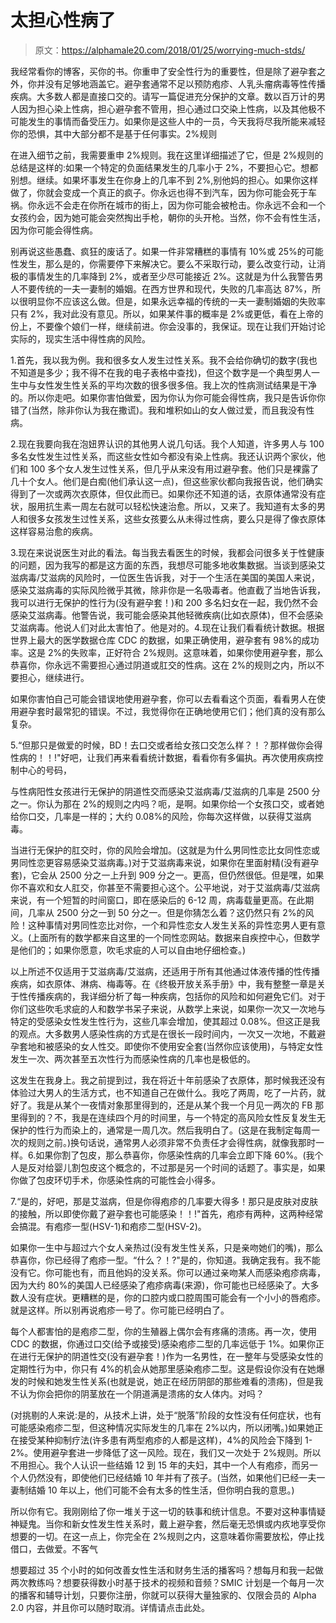# 太担心性病了

> 原文：<https://alphamale20.com/2018/01/25/worrying-much-stds/>

我经常看你的博客，买你的书。你重申了安全性行为的重要性，但是除了避孕套之外，你并没有足够地涵盖它。避孕套通常不足以预防疱疹、人乳头瘤病毒等性传播疾病。大多数人都是直接口交的。请写一篇促进充分保护的文章。数以百万计的男人因为担心染上性病，担心避孕套不管用，担心通过口交染上性病，以及其他极不可能发生的事情而备受压力。如果你是这些人中的一员，今天我将尽我所能来减轻你的恐惧，其中大部分都不是基于任何事实。2%规则

在进入细节之前，我需要重申 2%规则。我在这里详细描述了它，但是 2%规则的总结是这样的:如果一个特定的负面结果发生的几率小于 2%，不要担心它。想都别想。继续。如果坏事发生在你身上的几率不到 2%,别他妈的担心。如果你这样做了，你就会变成一个真正的疯子。你永远也得不到汽车，因为你可能会死于车祸。你永远不会走在你所在城市的街上，因为你可能会被枪击。你永远不会和一个女孩约会，因为她可能会突然掏出手枪，朝你的头开枪。当然，你不会有性生活，因为你可能会得性病。

别再说这些愚蠢、疯狂的废话了。如果一件非常糟糕的事情有 10%或 25%的可能性发生，那么是的，你需要停下来解决它。要么不采取行动，要么改变行动，让消极的事情发生的几率降到 2%，或者至少尽可能接近 2%。这就是为什么我警告男人不要传统的一夫一妻制的婚姻。在西方世界和现代，失败的几率高达 87%，所以很明显你不应该这么做。但是，如果永远幸福的传统的一夫一妻制婚姻的失败率只有 2%，我对此没有意见。所以，如果某件事的概率是 2%或更低，看在上帝的份上，不要像个娘们一样，继续前进。你会没事的，我保证。现在让我们开始讨论实际的，现实生活中得性病的风险。

1.首先，我以我为例。我和很多女人发生过性关系。我不会给你确切的数字(我也不知道是多少；我不得不在我的电子表格中查找)，但这个数字是一个典型男人一生中与女性发生性关系的平均次数的很多很多倍。我上次的性病测试结果是干净的。所以你走吧。如果你害怕做爱，因为你认为你可能会得性病，我只是告诉你你错了(当然，除非你认为我在撒谎)。我和堆积如山的女人做过爱，而且我没有性病。

2.现在我要向我在泡妞界认识的其他男人说几句话。我个人知道，许多男人与 100 多名女性发生过性关系，而这些女性如今都没有染上性病。我还认识两个家伙，他们和 100 多个女人发生过性关系，但几乎从来没有用过避孕套。他们只是裸露了几十个女人。他们是白痴(他们承认这一点)，但这些家伙都向我报告说，他们确实得到了一次或两次衣原体，但仅此而已。如果你还不知道的话，衣原体通常没有症状，服用抗生素一周左右就可以轻松快速治愈。所以，又来了。我知道有太多的男人和很多女孩发生过性关系，这些女孩要么从未得过性病，要么只是得了像衣原体这样容易治愈的疾病。

3.现在来说说医生对此的看法。每当我去看医生的时候，我都会问很多关于性健康的问题，因为我写的都是这方面的东西，我想尽可能多地收集数据。当谈到感染艾滋病毒/艾滋病的风险时，一位医生告诉我，对于一个生活在美国的美国人来说，感染艾滋病毒的实际风险微乎其微，除非你是一名吸毒者。他直截了当地告诉我，我可以进行无保护的性行为(没有避孕套！)和 200 多名妇女在一起，我仍然不会感染艾滋病毒。他警告说，我可能会感染其他轻微疾病(比如衣原体)，但不会感染艾滋病毒。他说人们对此太害怕了。他是对的。4.现在让我们看看统计数据。根据世界上最大的医学数据仓库 CDC 的数据，如果正确使用，避孕套有 98%的成功率。这是 2%的失败率，正好符合 2%规则。这意味着，如果你使用避孕套，那么恭喜你，你永远不需要担心通过阴道或肛交的性病。这在 2%的规则之内，所以不要担心，继续进行。

如果你害怕自己可能会错误地使用避孕套，你可以去看看这个页面，看看男人在使用避孕套时最常犯的错误。不过，我觉得你在正确地使用它们；他们真的没有那么复杂。

5.“但那只是做爱的时候，BD！去口交或者给女孩口交怎么样？！？那样做你会得性病的！！!"好吧，让我们再来看看统计数据，看看你有多偏执。再次使用疾病控制中心的号码，

与性病阳性女孩进行无保护的阴道性交而感染艾滋病毒/艾滋病的几率是 2500 分之一。你认为那在 2%的规则之内吗？呃，是啊。如果你给一个女孩口交，或者她给你口交，几率是一样的；大约 0.08%的风险，你每次这样做，以获得艾滋病毒。

当进行无保护的肛交时，你的风险会增加。(这就是为什么男同性恋比女同性恋或男同性恋更容易感染艾滋病毒。)对于艾滋病毒来说，如果你在里面射精(没有避孕套)，它会从 2500 分之一上升到 909 分之一。更高，但仍然很低。但是嘿，如果你不喜欢和女人肛交，你甚至不需要担心这个。公平地说，对于艾滋病毒/艾滋病来说，有一个短暂的时间窗口，即在感染后的 6-12 周，病毒载量更高。在此期间，几率从 2500 分之一到 50 分之一。但是你猜怎么着？这仍然只有 2%的风险！这种事情对男同性恋比对你，一个和异性恋女人发生关系的异性恋男人更有意义。(上面所有的数学都来自这里的一个同性恋网站。数据来自疾控中心，但数学是他们的；如果你愿意，吹毛求疵的人可以自由地仔细检查。)

以上所述不仅适用于艾滋病毒/艾滋病，还适用于所有其他通过体液传播的性传播疾病，如衣原体、淋病、梅毒等。在《终极开放关系手册》中，我有整整一章是关于性传播疾病的，我详细分析了每一种疾病，包括你的风险和如何避免它们。对于你们这些吹毛求疵的人和数学书呆子来说，从数学上来说，如果你一次又一次地与特定的受感染女性发生性行为，这些几率会增加，使其超过 0.08%。但这正是我的观点。大多数男人感染性病的方式是在很长一段时间内，一次又一次地，不戴避孕套地和被感染的女人性交。即使你不使用安全套(当然你应该使用)，与特定女性发生一次、两次甚至五次性行为而感染性病的几率也是极低的。

这发生在我身上。我之前提到过，我在将近十年前感染了衣原体，那时候我还没有体验过大男人的生活方式，也不知道自己在做什么。我吃了两周，吃了一片药，就好了。我是从某个一夜情对象那里得到的，还是从某个我一个月见一两次的 FB 那里得到的？不，我是在连续四个月的时间里，与一个特定的高风险女性反复发生无保护的性行为而染上的，通常是一周几次。然后我明白了。(这是在我制定每周一次的规则之前。)换句话说，通常男人必须非常不负责任才会得性病，就像我那时一样。6.如果你割了包皮，那么恭喜你，你感染性病的几率会立即下降 60%。(我个人是反对给婴儿割包皮这个概念的，不过那是另一个时间的话题了。事实是，如果你做了包皮环切手术，你感染性病的可能性会小得多。

7.“是的，好吧，那是艾滋病，但是你得疱疹的几率要大得多！那只是皮肤对皮肤的接触，所以即使你戴了避孕套也可能感染！！!"首先，疱疹有两种，这两种经常会搞混。有疱疹一型(HSV-1)和疱疹二型(HSV-2)。

如果你一生中与超过六个女人亲热过(没有发生性关系，只是亲吻她们的嘴)，那么恭喜你，你已经得了疱疹一型。“什么？！?"是的，你知道。我确定我有。我不能没有它。你可能也有，而且他妈的没关系。你可以通过亲吻某人而感染疱疹病毒，因为大约 80%的美国人已经感染了疱疹病毒(来源)，你可能也已经感染了。大多数人没有症状。更糟糕的是，你的口腔内或口腔周围可能会有一个小小的唇疱疹。就是这样。所以别再说疱疹一号了。你可能已经明白了。

每个人都害怕的是疱疹二型，你的生殖器上偶尔会有疼痛的溃疡。再一次，使用 CDC 的数据，你通过口交(给予或接受)感染疱疹二型的几率远低于 1%。如果你正在进行无保护的阴道性交(没有避孕套！)作为一名男性，在一整年与受感染女性的定期性行为中，你只有 4%的机会从她那里感染疱疹二型。这是假设你没有在她爆发的时候和她发生性关系(也就是说，她正在经历阴部的那些难看的溃疡)，但是我不认为你会把你的阴茎放在一个阴道满是溃疡的女人体内。对吗？

(对挑剔的人来说:是的，从技术上讲，处于“脱落”阶段的女性没有任何症状，也有可能感染疱疹二型，但这种情况实际发生的几率在 2%以内，所以闭嘴。)如果她正在接受某种抑制疗法(许多患有两型疱疹的人都是这样)，4%的风险会下降到 1-2%。使用避孕套进一步降低了这一风险。现在，我们又一次处于 2%规则。所以不用担心。我个人认识一些结婚 12 到 15 年的夫妇，其中一个人有疱疹，而另一个人仍然没有，即使他们已经结婚 10 年并有了孩子。(当然，如果他们已经一夫一妻制结婚 10 年以上，他们可能不会有太多的性生活，但你明白我的意思。)

所以你有它。我刚刚给了你一堆关于这一切的轶事和统计信息。不要对这种事情疑神疑鬼。当你和新女性发生性关系时，戴上避孕套，然后毫无恐惧或内疚地享受你想要的一切。在这一点上，你完全在 2%规则之内，这意味着你需要放松，停止找借口，去做爱。不客气

想要超过 35 个小时的如何改善女性生活和财务生活的播客吗？想每月和我一起做两次教练吗？想要获得数小时基于技术的视频和音频？SMIC 计划是一个每月一次的播客和辅导计划，只要你注册，你就可以获得大量独家的、仅限会员的 Alpha 2.0 内容，并且你可以随时取消。详情请点击此处。